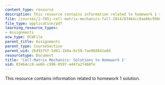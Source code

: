 ```yaml
---
content_type: resource
description: This resource contains information related to homework 1 solution.
file: /courses/2-785j-cell-matrix-mechanics-fall-2014/03464cc8ae6bc9960597a44fa2f468fe_MIT2_785JF14_Homework_1_Sol.pdf
file_type: application/pdf
learning_resource_types:
- Assignments
ocw_type: OCWFile
parent_title: Assignments
parent_type: CourseSection
parent_uid: 26d9375f-5d61-1b0a-6c50-7ae968841e8d
resourcetype: Document
title: 'Cell-Matrix Mechanics: Solutions to Homework 1'
uid: 03464cc8-ae6b-c996-0597-a44fa2f468fe
---
```

This resource contains information related to homework 1 solution.

